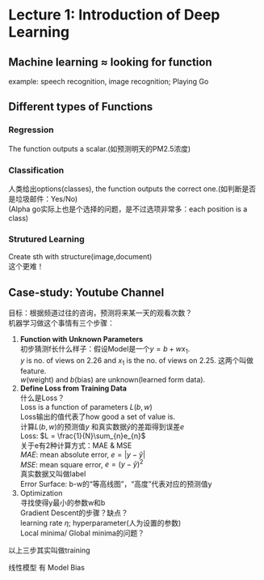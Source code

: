 # Lecture 1: Introduction of Deep Learning

## Machine learning $\approx$ **looking for function**
    
example: speech recognition, image recognition; Playing Go

## Different types of Functions

### Regression
The function outputs a scalar.(如预测明天的PM2.5浓度)  
### Classification
人类给出options(classes), the function outputs the correct one.(如判断是否是垃圾邮件：Yes/No)  
(Alpha go实际上也是个选择的问题，是不过选项非常多：each position is a class)  
### Strutured Learning
Create sth with structure(image,document)  
这个更难！  

## Case-study: Youtube Channel
目标：根据频道过往的咨询，预测将来某一天的观看次数？  
机器学习做这个事情有三个步骤：  

1. **Function with Unknown Parameters**  
初步猜测f长什么样子：假设Model是一个$y = b+w x_{1}$.  
$y$ is no. of views on 2.26 and $x_{1}$ is the no. of views on 2.25.  这两个叫做feature.  
$w$(weight) and $b$(bias) are unknown(learned form data).  
2. **Define Loss from Training Data**  
什么是Loss？  
Loss is a function of parameters $L(b,w)$  
Loss输出的值代表了how good a set of value is.  
计算$L(b,w)$的预测值$y$ 和真实数据$\hat{y}$的差距得到误差$e$  
Loss: $L = \frac{1}{N}\sum_{n}e_{n}$  
关于e有2种计算方式：MAE & MSE  
*MAE*: mean absolute error, $e = |y - \hat{y}|$  
*MSE*: mean square error, $e = (y - \hat{y})^2$  
真实数据又叫做label  
Error Surface: b-w的“等高线图”，“高度”代表对应的预测值y  
3. Optimization   
   寻找使得y最小的参数w和b  
   Gradient Descent的步骤？缺点？  
   learning rate $η$; hyperparameter(人为设置的参数)  
   Local minima/ Global minima的问题？
  

以上三步其实叫做training  

线性模型 有 Model Bias 




    

    